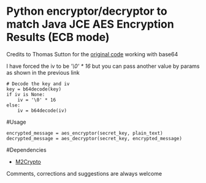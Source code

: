 # Python encryptor/decryptor to match Java JCE AES Encryption Results (ECB mode)

Credits to Thomas Sutton for the [original code](http://passingcuriosity.com/2009/aes-encryption-in-python-with-m2crypto/) working with base64

I have forced the iv to be *'\0' * 16* but you can pass another value by
params as shown in the previous link

    # Decode the key and iv
    key = b64decode(key)
    if iv is None:
        iv = '\0' * 16
    else:
        iv = b64decode(iv)

#Usage

    encrypted_message = aes_encryptor(secret_key, plain_text)
    decrypted_message = aes_decryptor(secret_key, encrypted_message)

#Dependencies

- [M2Crypto](http://chandlerproject.org/bin/view/Projects/MeTooCrypto)

Comments, corrections and suggestions are always welcome